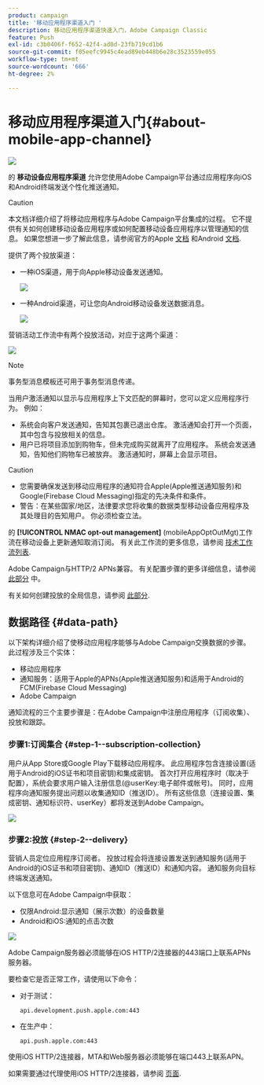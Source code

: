 ```yaml
---
product: campaign
title: '移动应用程序渠道入门 '
description: 移动应用程序渠道快速入门，Adobe Campaign Classic
feature: Push
exl-id: c3b0406f-f652-42f4-ad0d-23fb719cd1b6
source-git-commit: f05eefc9945c4ead89eb448b6e28c3523559e055
workflow-type: tm+mt
source-wordcount: '666'
ht-degree: 2%

---
```


# 移动应用程序渠道入门{#about-mobile-app-channel}

![](../../assets/common.svg)

的 **移动设备应用程序渠道** 允许您使用Adobe Campaign平台通过应用程序向iOS和Android终端发送个性化推送通知。

>[!CAUTION]
>
>本文档详细介绍了将移动应用程序与Adobe Campaign平台集成的过程。 它不提供有关如何创建移动设备应用程序或如何配置移动设备应用程序以管理通知的信息。 如果您想进一步了解此信息，请参阅官方的Apple [文档](https://developer.apple.com/) 和Android [文档](https://developer.android.com/index.html).

提供了两个投放渠道：

* 一种iOS渠道，用于向Apple移动设备发送通知。

   ![](assets/nmac_intro_2.png)

* 一种Android渠道，可让您向Android移动设备发送数据消息。

   ![](assets/nmac_intro_1.png)

营销活动工作流中有两个投放活动，对应于这两个渠道：

![](assets/nmac_intro_3.png)


>[!NOTE]
>
>事务型消息模板还可用于事务型消息传递。

当用户激活通知以显示与应用程序上下文匹配的屏幕时，您可以定义应用程序行为。 例如：

* 系统会向客户发送通知，告知其包裹已退出仓库。 激活通知会打开一个页面，其中包含与投放相关的信息。
* 用户已将项目添加到购物车，但未完成购买就离开了应用程序。 系统会发送通知，告知他们购物车已被放弃。 激活通知时，屏幕上会显示项目。

>[!CAUTION]
>
>* 您需要确保发送到移动应用程序的通知符合Apple(Apple推送通知服务)和Google(Firebase Cloud Messaging)指定的先决条件和条件。
>* 警告：在某些国家/地区，法律要求您将收集的数据类型移动设备应用程序及其处理目的告知用户。 你必须检查立法。


的 **[!UICONTROL NMAC opt-out management]** (mobileAppOptOutMgt)工作流在移动设备上更新通知取消订阅。 有关此工作流的更多信息，请参阅 [技术工作流列表](../../workflow/using/about-technical-workflows.md).

Adobe Campaign与HTTP/2 APNs兼容。 有关配置步骤的更多详细信息，请参阅 [此部分](configuring-the-mobile-application.md) 中。

有关如何创建投放的全局信息，请参阅 [此部分](steps-about-delivery-creation-steps.md).

## 数据路径 {#data-path}

以下架构详细介绍了使移动应用程序能够与Adobe Campaign交换数据的步骤。 此过程涉及三个实体：

* 移动应用程序
* 通知服务：适用于Apple的APNs(Apple推送通知服务)和适用于Android的FCM(Firebase Cloud Messaging)
* Adobe Campaign

通知流程的三个主要步骤是：在Adobe Campaign中注册应用程序（订阅收集）、投放和跟踪。

### 步骤1:订阅集合 {#step-1--subscription-collection}

用户从App Store或Google Play下载移动应用程序。 此应用程序包含连接设置(适用于Android的iOS证书和项目密钥)和集成密钥。 首次打开应用程序时（取决于配置），系统会要求用户输入注册信息(@userKey:电子邮件或帐号)。 同时，应用程序向通知服务提出问题以收集通知ID（推送ID）。 所有这些信息（连接设置、集成密钥、通知标识符、userKey）都将发送到Adobe Campaign。

![](assets/nmac_register_view.png)

### 步骤2:投放 {#step-2--delivery}

营销人员定位应用程序订阅者。 投放过程会将连接设置发送到通知服务(适用于Android的iOS证书和项目密钥)、通知ID（推送ID）和通知内容。 通知服务向目标终端发送通知。

以下信息可在Adobe Campaign中获取：

* 仅限Android:显示通知（展示次数）的设备数量
* Android和iOS:通知的点击次数

![](assets/nmac_delivery_view.png)

Adobe Campaign服务器必须能够在iOS HTTP/2连接器的443端口上联系APNs服务器。

要检查它是否正常工作，请使用以下命令：

* 对于测试：

   ```
   api.development.push.apple.com:443
   ```

* 在生产中：

   ```
   api.push.apple.com:443
   ```

使用iOS HTTP/2连接器，MTA和Web服务器必须能够在端口443上联系APN。

如果需要通过代理使用iOS HTTP/2连接器，请参阅 [页面](../../installation/using/file-res-management.md#proxy-connection-configuration).
